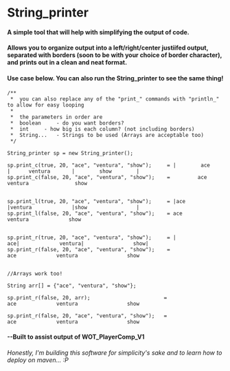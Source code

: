 # String_printer

#### A simple tool that will help with simplifying the output of code.

#### Allows you to organize output into a left/right/center justiifed output, separated with borders (soon to be with your choice of border character), and prints out in a clean and neat format.

#### Use case below. You can also run the String_printer to see the same thing!

```
/**
 *  you can also replace any of the "print_" commands with "println_" to allow for easy looping 
 *
 *  the parameters in order are
 *	boolean 	- do you want borders?
 *	int		- how big is each column? (not including borders)
 *	String...	- Strings to be used (Arrays are acceptable too)
 */

String_printer sp = new String_printer();

sp.print_c(true, 20, "ace", "ventura", "show");     = |        ace         |      ventura       |        show        |
sp.print_c(false, 20, "ace", "ventura", "show");    =         ace               ventura               show


sp.print_l(true, 20, "ace", "ventura", "show");     = |ace                 |ventura             |show                |
sp.print_l(false, 20, "ace", "ventura", "show");    = ace                 ventura             show


sp.print_r(true, 20, "ace", "ventura", "show");     = |                 ace|             ventura|                show|
sp.print_r(false, 20, "ace", "ventura", "show");    =                  ace             ventura                show


//Arrays work too!

String arr[] = {"ace", "ventura", "show"};

sp.print_r(false, 20, arr);                        =                  ace             ventura                show

sp.print_r(false, 20, "ace", "ventura", "show");   =                  ace             ventura                show

```

#### --Built to assist output of WOT_PlayerComp_V1

###### *Honestly, I'm building this software for simplicity's sake and to learn how to deploy on maven... :P*


